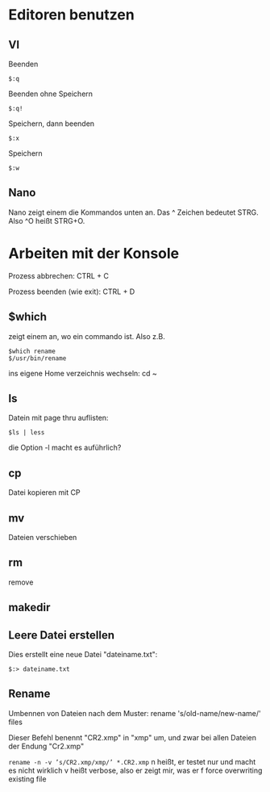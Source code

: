 # Editoren benutzen
## VI 

Beenden
```
$:q
```		

Beenden ohne Speichern
```
$:q!	
```

Speichern, dann beenden
```
$:x 
```

Speichern 
```
$:w
``` 


## Nano
Nano zeigt einem die Kommandos unten an. Das ^ Zeichen bedeutet STRG. Also ^O heißt STRG+O.


# Arbeiten mit der Konsole
Prozess abbrechen: CTRL + C

Prozess beenden (wie exit): CTRL + D

## $which 
zeigt einem an, wo ein commando ist. Also z.B.
```
$which rename
$/usr/bin/rename
```

ins eigene Home verzeichnis wechseln: cd ~

## ls
Datein mit page thru auflisten:
``` 
$ls | less
```
die Option -l macht es auführlich? 

## cp
Datei kopieren mit CP

## mv
Dateien verschieben

## rm
remove

## makedir


## Leere Datei erstellen
Dies erstellt eine neue Datei "dateiname.txt":
```
$:> dateiname.txt
```


## Rename
Umbennen von Dateien nach dem Muster:
rename 's/old-name/new-name/' files 

Dieser Befehl benennt "CR2.xmp" in "xmp" um, und zwar bei allen Dateien der Endung "Cr2.xmp"

```rename -n -v ’s/CR2.xmp/xmp/’ *.CR2.xmp```
n heißt, er testet nur und macht es nicht wirklich
v heißt verbose, also er zeigt mir, was er 
f force overwriting existing file










